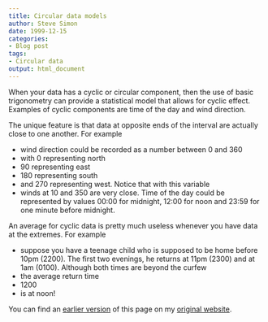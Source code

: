 ```yaml
---
title: Circular data models
author: Steve Simon
date: 1999-12-15
categories:
- Blog post
tags:
- Circular data
output: html_document
---
```


When your data has a cyclic or circular component, then the use of basic trigonometry can provide a statistical model that allows for cyclic effect. Examples of cyclic components are time of the day and wind direction.

<!---More--->

The unique feature is that data at opposite ends of the interval are
actually close to one another. For example
- wind direction could be
recorded as a number between 0 and 360
- with 0 representing north
- 90
representing east
- 180 representing south
- and 270 representing west.
Notice that with this variable
- winds at 10 and 350 are very close.
Time of the day could be represented by values 00:00 for midnight,
12:00 for noon and 23:59 for one minute before midnight.

An average for cyclic data is pretty much useless whenever you have
data at the extremes. For example
- suppose you have a teenage child
who is supposed to be home before 10pm (2200). The first two evenings,
he returns at 11pm (2300) and at 1am (0100). Although both times are
beyond the curfew
- the average return time
- 1200
- is at noon!

You can find an [earlier version](http://www.pmean.com/99/circular.html) of this page on my [original website](http://www.pmean.com/original_site.html).

